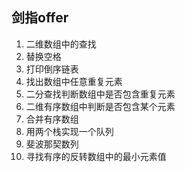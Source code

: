 ## 剑指offer
1. 二维数组中的查找
2. 替换空格
3. 打印倒序链表
4. 找出数组中任意重复元素
5. 二分查找判断数组中是否包含重复元素
6. 二维有序数组中判断是否包含某个元素
7. 合并有序数组
8. 用两个栈实现一个队列
9. 斐波那契数列
10. 寻找有序的反转数组中的最小元素值
